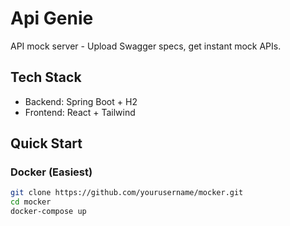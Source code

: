 # Api Genie

API mock server - Upload Swagger specs, get instant mock APIs.

## Tech Stack
- Backend: Spring Boot + H2
- Frontend: React + Tailwind

## Quick Start

### Docker (Easiest)
```bash
git clone https://github.com/yourusername/mocker.git
cd mocker
docker-compose up
